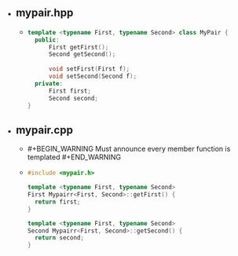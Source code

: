 - ## mypair.hpp
	- ```C++
	  template <typename First, typename Second> class MyPair {
	    public:
	    	First getFirst();
	    	Second getSecond();
	    
	    	void setFirst(First f);
	    	void setSecond(Second f);
	    private:
	    	First first;
	    	Second second;
	  }
	  ```
- ## mypair.cpp
	- #+BEGIN_WARNING
	  Must announce every member function is templated
	  #+END_WARNING
	- ```C++
	  #include <mypair.h>
	  
	  template <typename First, typename Second>
	  First Mypairr<First, Second>::getFirst() {
	  	return first;
	  }
	  
	  template <typename First, typename Second>
	  Second Mypairr<First, Second>::getSecond() {
	  	return second;
	  }
	  ```